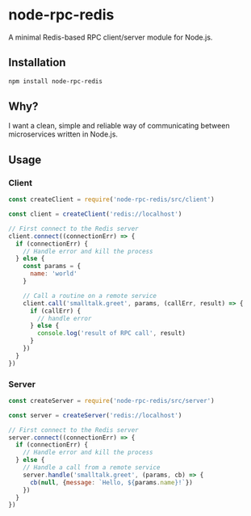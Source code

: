 # node-rpc-redis

A minimal Redis-based RPC client/server module for Node.js.

## Installation

```sh
npm install node-rpc-redis
```

## Why?

I want a clean, simple and reliable way of communicating between microservices written in Node.js.

## Usage

### Client

```js
const createClient = require('node-rpc-redis/src/client')

const client = createClient('redis://localhost')

// First connect to the Redis server
client.connect((connectionErr) => {  
  if (connectionErr) {
    // Handle error and kill the process
  } else {
    const params = {
      name: 'world'
    }

    // Call a routine on a remote service
    client.call('smalltalk.greet', params, (callErr, result) => {
      if (callErr) {
        // handle error
      } else {
        console.log('result of RPC call', result)
      }
    })
  }
})
```

### Server

```js
const createServer = require('node-rpc-redis/src/server')

const server = createServer('redis://localhost')

// First connect to the Redis server
server.connect((connectionErr) => {  
  if (connectionErr) {
    // Handle error and kill the process
  } else {
    // Handle a call from a remote service
    server.handle('smalltalk.greet', (params, cb) => {
      cb(null, {message: `Hello, ${params.name}!`})
    })
  }
})
```
